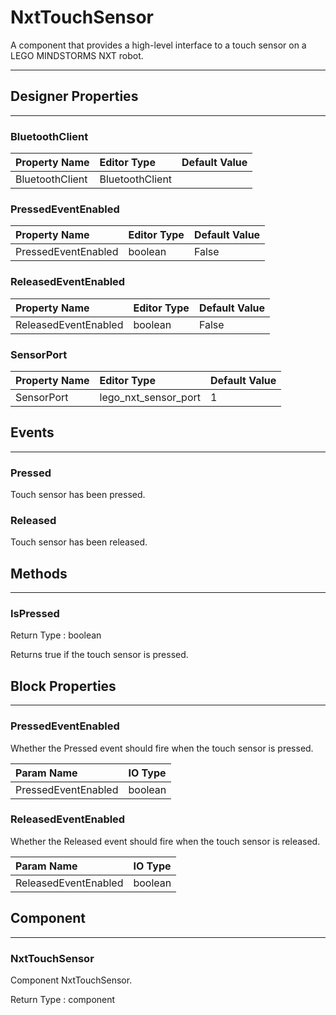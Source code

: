 <!--
  Copyright © 2021-2021 Quantonium, All rights reserved
  Released under the GPL License, Version 3.0
-->

# NxtTouchSensor

A component that provides a high-level interface to a touch sensor on a LEGO MINDSTORMS NXT robot.

---

## Designer Properties

---

### BluetoothClient

| Property Name   | Editor Type     | Default Value |
| :-------------- | :-------------- | :------------ |
| BluetoothClient | BluetoothClient |               |

### PressedEventEnabled

| Property Name       | Editor Type | Default Value |
| :------------------ | :---------- | :------------ |
| PressedEventEnabled | boolean     | False         |

### ReleasedEventEnabled

| Property Name        | Editor Type | Default Value |
| :------------------- | :---------- | :------------ |
| ReleasedEventEnabled | boolean     | False         |

### SensorPort

| Property Name | Editor Type          | Default Value |
| :------------ | :------------------- | :------------ |
| SensorPort    | lego_nxt_sensor_port | 1             |

## Events

---

### Pressed

<div block-type = "component_event" component-selector = "NxtTouchSensor" event-selector = "Pressed" id = "nxttouchsensor-pressed"></div>

Touch sensor has been pressed.

### Released

<div block-type = "component_event" component-selector = "NxtTouchSensor" event-selector = "Released" id = "nxttouchsensor-released"></div>

Touch sensor has been released.

## Methods

---

### IsPressed

<div block-type = "component_method" component-selector = "NxtTouchSensor" method-selector = "IsPressed" id = "nxttouchsensor-ispressed"></div>

Return Type : <span class="boolean">boolean</span>

Returns true if the touch sensor is pressed.

## Block Properties

---

### PressedEventEnabled

<div block-type = "component_set_get" component-selector = "NxtTouchSensor" property-selector = "PressedEventEnabled" property-type = "get" id = "get-nxttouchsensor-pressedeventenabled"></div>

<div block-type = "component_set_get" component-selector = "NxtTouchSensor" property-selector = "PressedEventEnabled" property-type = "set" id = "set-nxttouchsensor-pressedeventenabled"></div>

Whether the Pressed event should fire when the touch sensor is pressed.

| Param Name          | IO Type                              |
| :------------------ | :----------------------------------- |
| PressedEventEnabled | <span class="boolean">boolean</span> |

### ReleasedEventEnabled

<div block-type = "component_set_get" component-selector = "NxtTouchSensor" property-selector = "ReleasedEventEnabled" property-type = "get" id = "get-nxttouchsensor-releasedeventenabled"></div>

<div block-type = "component_set_get" component-selector = "NxtTouchSensor" property-selector = "ReleasedEventEnabled" property-type = "set" id = "set-nxttouchsensor-releasedeventenabled"></div>

Whether the Released event should fire when the touch sensor is released.

| Param Name           | IO Type                              |
| :------------------- | :----------------------------------- |
| ReleasedEventEnabled | <span class="boolean">boolean</span> |

## Component

---

### NxtTouchSensor

<div block-type = "component_component_block" component-selector = "NxtTouchSensor" id = "component-nxttouchsensor"></div>

Component NxtTouchSensor.

Return Type : <span class="component">component</span>

